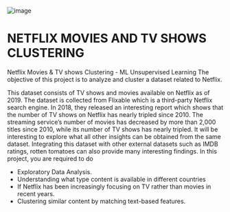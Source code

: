 ![image](https://github.com/Pratikshathorat96/Netflix-Movies-and-TV-shows-Clustering/assets/120496034/30e73921-a033-43d4-999b-15d682a568dc)

# NETFLIX MOVIES AND TV SHOWS CLUSTERING
Netflix Movies &amp; TV shows Clustering - ML Unsupervised Learning The objective of this project is to analyze and cluster a dataset related to Netflix. 

This dataset consists of TV shows and movies available on Netflix as of 2019. The dataset is collected from Flixable which is a third-party Netflix search engine. In 2018, they released an interesting report which shows that the number of TV shows on Netflix has nearly tripled since 2010. The streaming service’s number of movies has decreased by more than 2,000 titles since 2010, while its number of TV shows has nearly tripled. It will be interesting to explore what all other insights can be obtained from the same dataset. 
Integrating this dataset with other external datasets such as IMDB ratings, rotten tomatoes can also provide many interesting findings. 
In this project, you are required to do 
* Exploratory Data Analysis. 
* Understanding what type content is available in different countries 
* If Netflix has been increasingly focusing on TV rather than movies in recent years. 
* Clustering similar content by matching text-based features. 
